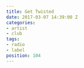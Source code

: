 ```yaml
---
title: Get Twisted
date: 2017-03-07 14:39:00 Z
categories:
- artist
- club
tags:
- radio
- label
position: 104
---
```


